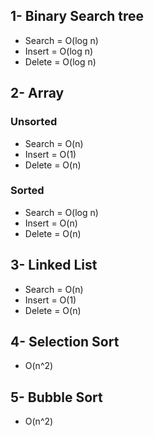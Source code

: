 ## 1- Binary Search tree
- Search = O(log n)
- Insert = O(log n)
- Delete = O(log n)

## 2- Array
### Unsorted
- Search = O(n)
- Insert = O(1)
- Delete = O(n)

### Sorted
- Search = O(log n)
- Insert = O(n)
- Delete = O(n)

## 3- Linked List
- Search = O(n)
- Insert = O(1)
- Delete = O(n)

## 4- Selection Sort
- O(n^2)

## 5- Bubble Sort
- O(n^2)
